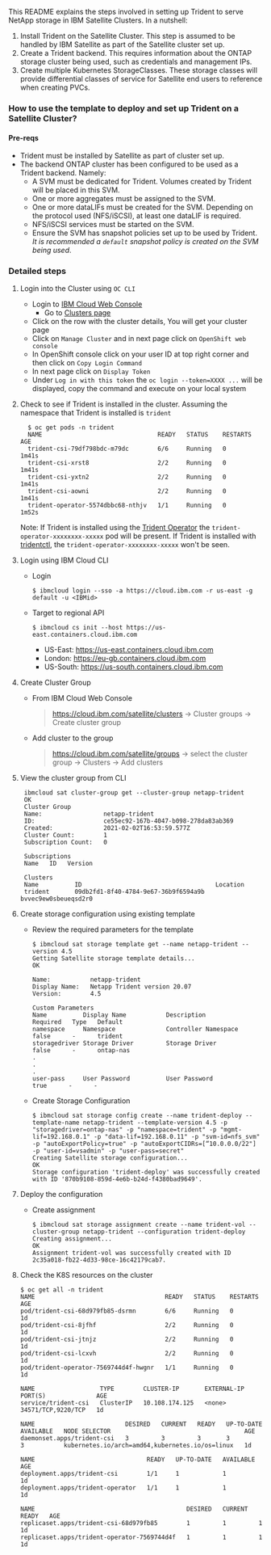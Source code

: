 This README explains the steps involved in setting up Trident to serve NetApp
storage in IBM Satellite Clusters. In a nutshell:

1. Install Trident on the Satellite Cluster. This step is assumed to be handled
   by IBM Satellite as part of the Satellite cluster set up.
2. Create a Trident backend. This requires information about the ONTAP storage
   cluster being used, such as credentials and management IPs.
3. Create multiple Kubernetes StorageClasses. These storage classes will provide
   differential classes of service for Satellite end users to reference when
   creating PVCs.

### How to use the template to deploy and set up Trident on a Satellite Cluster?

#### Pre-reqs
- Trident must be installed by Satellite as part of cluster set up.
- The backend ONTAP cluster has been configured to be used as a Trident backend.
  Namely:
    - A SVM must be dedicated for Trident. Volumes created by Trident will be placed
      in this SVM.
    - One or more aggregates must be assigned to the SVM.
    - One or more dataLIFs must be created for the SVM. Depending on the protocol
      used (NFS/iSCSI), at least one dataLIF is required.
    - NFS/iSCSI services must be started on the SVM.
    - Ensure the SVM has snapshot policies set up to be used by Trident. *It is
      recommended a `default` snapshot policy is created on the SVM being used*.

### Detailed steps
1. Login into the Cluster using `OC CLI`
   - Login to [IBM Cloud Web Console](https://cloud.ibm.com/)
	 - Go to [Clusters page](https://cloud.ibm.com/satellite/clusters)
   - Click on the row with the cluster details, You will get your cluster page
   - Click on `Manage Cluster` and in next page click on `OpenShift web console`
   - In OpenShift console click on your user ID at top right corner and then click on `Copy Login Command`
   - In next page click on `Display Token`
   - Under `Log in with this token` the `oc login --token=XXXX ...` will be displayed, copy the command and execute on your local system

2. Check to see if Trident is installed in the cluster. Assuming the namespace
   that Trident is installed is `trident`
   ```
     $ oc get pods -n trident
     NAME                                READY   STATUS    RESTARTS   AGE
     trident-csi-79df798bdc-m79dc        6/6     Running   0          1m41s
     trident-csi-xrst8                   2/2     Running   0          1m41s
     trident-csi-yxtn2                   2/2     Running   0          1m41s
     trident-csi-aowni                   2/2     Running   0          1m41s
     trident-operator-5574dbbc68-nthjv   1/1     Running   0          1m52s
     ```
   Note: If Trident is installed using the [Trident Operator](https://netapp-trident.readthedocs.io/en/stable-v20.07/kubernetes/deploying/operator-deploy.html)
   the `trident-operator-xxxxxxxx-xxxxx` pod will be present. If Trident is
   installed with [tridentctl](https://netapp-trident.readthedocs.io/en/stable-v20.07/kubernetes/deploying/tridentctl-deploy.html), the `trident-operator-xxxxxxxx-xxxxx` won't
   be seen.

3. Login using IBM Cloud CLI
   - Login
     ```
     $ ibmcloud login --sso -a https://cloud.ibm.com -r us-east -g default -u <IBMid>
     ```
   - Target to regional API
     ```
     $ ibmcloud cs init --host https://us-east.containers.cloud.ibm.com
     ```
     - US-East: https://us-east.containers.cloud.ibm.com
     - London:  https://eu-gb.containers.cloud.ibm.com
     - US-South: https://us-south.containers.cloud.ibm.com

4. Create Cluster Group
   - From IBM Cloud Web Console
     > https://cloud.ibm.com/satellite/clusters -> Cluster groups -> Create cluster group
   - Add cluster to the group
     > https://cloud.ibm.com/satellite/groups -> select the cluster group -> Clusters -> Add clusters

5. View the cluster group from CLI
   ```
    ibmcloud sat cluster-group get --cluster-group netapp-trident
    OK
    Cluster Group
    Name:                 netapp-trident
    ID:                   ce55ec92-167b-4047-b098-278da83ab369
    Created:              2021-02-02T16:53:59.577Z
    Cluster Count:        1
    Subscription Count:   0

    Subscriptions
    Name   ID   Version

    Clusters
    Name          ID                                     Location
    trident       09db2fd1-8f40-4784-9e67-36b9f6594a9b   bvvec9ew0sbeueqsd2r0
   ```

6. Create storage configuration using existing template
   - Review the required parameters for the template
     ```
     $ ibmcloud sat storage template get --name netapp-trident --version 4.5
     Getting Satellite storage template details...
     OK

     Name:           netapp-trident
     Display Name:   Netapp Trident version 20.07
     Version:        4.5

     Custom Parameters
     Name          Display Name           Description                                Required   Type   Default
     namespace     Namespace              Controller Namespace                       false      -      trident
     storagedriver Storage Driver         Storage Driver                             false      -      ontap-nas
     .
     .
     .
     user-pass     User Password          User Password                              true      -      -
     ```
   - Create Storage Configuration

     ```
     $ ibmcloud sat storage config create --name trident-deploy --template-name netapp-trident --template-version 4.5 -p "storagedriver=ontap-nas" -p "namespace=trident" -p "mgmt-lif=192.168.0.1" -p "data-lif=192.168.0.11" -p "svm-id=nfs_svm" -p "autoExportPolicy=true" -p "autoExportCIDRs=[“10.0.0.0/22"] -p "user-id=vsadmin" -p "user-pass=secret"
     Creating Satellite storage configuration...
     OK
     Storage configuration 'trident-deploy' was successfully created with ID '870b9108-859d-4e6b-b24d-f4380bad9649'.
     ```
7. Deploy the configuration
   - Create assignment
     ```
     $ ibmcloud sat storage assignment create --name trident-vol --cluster-group netapp-trident --configuration trident-deploy
     Creating assignment...
     OK
     Assignment trident-vol was successfully created with ID 2c35a018-fb22-4d33-98ce-16c42179cab7.
     ```

8. Check the K8S resources on the cluster
   ```
   $ oc get all -n trident
   NAME                                    READY   STATUS    RESTARTS   AGE
   pod/trident-csi-68d979fb85-dsrmn        6/6     Running   0          1d
   pod/trident-csi-8jfhf                   2/2     Running   0          1d
   pod/trident-csi-jtnjz                   2/2     Running   0          1d
   pod/trident-csi-lcxvh                   2/2     Running   0          1d
   pod/trident-operator-7569744d4f-hwgnr   1/1     Running   0          1d

   NAME                  TYPE        CLUSTER-IP       EXTERNAL-IP   PORT(S)              AGE
   service/trident-csi   ClusterIP   10.108.174.125   <none>        34571/TCP,9220/TCP   1d

   NAME                         DESIRED   CURRENT   READY   UP-TO-DATE   AVAILABLE   NODE SELECTOR                                     AGE
   daemonset.apps/trident-csi   3         3         3       3            3           kubernetes.io/arch=amd64,kubernetes.io/os=linux   1d

   NAME                               READY   UP-TO-DATE   AVAILABLE   AGE
   deployment.apps/trident-csi        1/1     1            1           1d
   deployment.apps/trident-operator   1/1     1            1           1d

   NAME                                          DESIRED   CURRENT   READY   AGE
   replicaset.apps/trident-csi-68d979fb85        1         1         1       1d
   replicaset.apps/trident-operator-7569744d4f   1         1         1       1d
   ```
